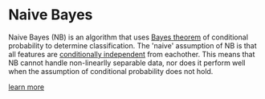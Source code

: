 # Naive Bayes

Naive Bayes (NB) is an algorithm that uses [Bayes theorem](https://en.wikipedia.org/wiki/Bayes%27_theorem) of conditional probability to determine classification. The 'naive' assumption of NB is that all features are [conditionally independent](https://en.wikipedia.org/wiki/Conditional_independence) from eachother. This means that NB cannot handle non-linearlly separable data, nor does it perform well when the assumption of conditional probability does not hold.

[learn more](https://en.wikipedia.org/wiki/Naive_Bayes_classifier)